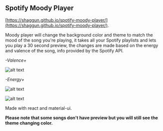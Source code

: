 

## Spotify Moody Player
[https://shaggun.github.io/spotify-moody-player/](https://shaggun.github.io/spotify-moody-player/).

Moody player will change the background color and theme to match the mood of the song you're playing, it takes all your Spotify playlists and lets you play a 30 second preview, the changes are made based on the energy and valence of the song, info provided by the Spotify API. 

*-Valence+*

![alt text](https://github.com/shaggun/spotify-moody-player/blob/master/valence.png "Valence")

*-Energy+*

![alt text](https://github.com/shaggun/spotify-moody-player/blob/master/energy.png "Energy")

![alt text](https://github.com/shaggun/spotify-moody-player/blob/master/preview.jpg "Preview")

Made with react and material-ui.

**Please note that some songs don't have preview but you will still see the theme changing color.**


